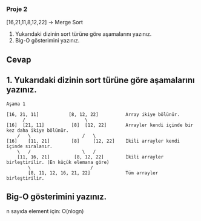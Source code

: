 ### Proje 2

[16,21,11,8,12,22] -> Merge Sort

1. Yukarıdaki dizinin sort türüne göre aşamalarını yazınız.
2. Big-O gösterimini yazınız.

## Cevap

## 1. Yukarıdaki dizinin sort türüne göre aşamalarını yazınız.

``` 
Aşama 1 

[16, 21, 11]           [8, 12, 22]          Array ikiye bölünür.
      /                      \
[16]  [21, 11]          [8]  [12, 22]       Arrayler kendi içinde bir kez daha ikiye bölünür.
    /   \                   /   \
[16]    [11, 21]        [8]     [12, 22]    İkili arrayler kendi içinde sıralanır.
    \   /                   \   /
    [11, 16, 21]         [8, 12, 22]        İkili arrayler birleştirilir. (En küçük elemana göre)
        \                      /
        [8, 11, 12, 16, 21, 22]             Tüm arrayler birleştirilir.
```

## Big-O gösterimini yazınız.

n sayıda element için: O(nlogn)

